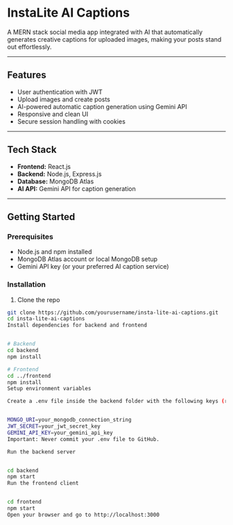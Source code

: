 # InstaLite AI Captions

A MERN stack social media app integrated with AI that automatically generates creative captions for uploaded images, making your posts stand out effortlessly.

---

## Features

- User authentication with JWT
- Upload images and create posts
- AI-powered automatic caption generation using Gemini API
- Responsive and clean UI
- Secure session handling with cookies

---

## Tech Stack

- **Frontend:** React.js
- **Backend:** Node.js, Express.js
- **Database:** MongoDB Atlas
- **AI API:** Gemini API for caption generation

---

## Getting Started

### Prerequisites

- Node.js and npm installed
- MongoDB Atlas account or local MongoDB setup
- Gemini API key (or your preferred AI caption service)

### Installation

1. Clone the repo

```bash
git clone https://github.com/yourusername/insta-lite-ai-captions.git
cd insta-lite-ai-captions
Install dependencies for backend and frontend


# Backend
cd backend
npm install

# Frontend
cd ../frontend
npm install
Setup environment variables

Create a .env file inside the backend folder with the following keys (replace placeholders with your actual secrets):


MONGO_URI=your_mongodb_connection_string
JWT_SECRET=your_jwt_secret_key
GEMINI_API_KEY=your_gemini_api_key
Important: Never commit your .env file to GitHub.

Run the backend server


cd backend
npm start
Run the frontend client


cd frontend
npm start
Open your browser and go to http://localhost:3000

